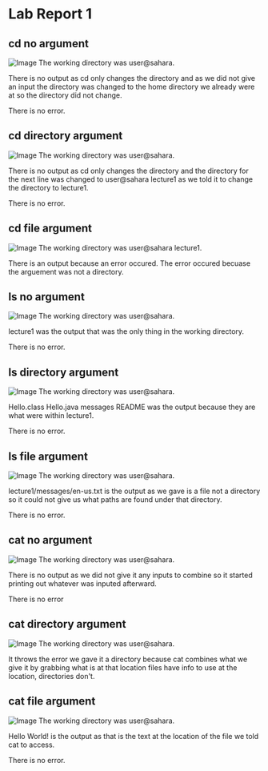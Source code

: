 # Lab Report 1
## cd no argument
![Image](https://github.com/efang5/cse15l-lab-reports/blob/main/Screenshot%202024-01-24%20at%209.17.09%20AM.png?raw=true)
The working directory was user@sahara.

There is no output as cd only changes the directory and as we did not give an input the directory was changed to the home directory we already were at so the directory did not change.

There is no error.
## cd directory argument
![Image](https://github.com/efang5/cse15l-lab-reports/blob/main/Screenshot%202024-01-10%20at%201.10.55%20PM.png?raw=true)
The working directory was user@sahara.

There is no output as cd only changes the directory and the directory for the next line was changed to user@sahara lecture1 as we told it to change the directory to lecture1.

There is no error.
## cd file argument
![Image](https://github.com/efang5/cse15l-lab-reports/blob/main/Screenshot%202024-01-10%20at%203.08.19%20PM.png?raw=true)
The working directory was user@sahara lecture1.

There is an output because an error occured. The error occured becuase the arguement was not a directory.

## ls no argument
![Image](https://github.com/efang5/cse15l-lab-reports/blob/main/Screenshot%202024-01-10%20at%201.29.51%20PM.png?raw=true)
The working directory was user@sahara.

lecture1 was the output that was the only thing in the working directory.

There is no error.
## ls directory argument
![Image](https://github.com/efang5/cse15l-lab-reports/blob/main/Screenshot%202024-01-10%20at%201.30.01%20PM.png?raw=true)
The working directory was user@sahara.

Hello.class  Hello.java  messages  README was the output because they are what were within lecture1.

There is no error.
## ls file argument
![Image](https://github.com/efang5/cse15l-lab-reports/blob/main/Screenshot%202024-01-10%20at%201.32.34%20PM.png?raw=true)
The working directory was user@sahara.

lecture1/messages/en-us.txt is the output as we gave is a file not a directory so it could not give us what paths are found under that directory.

There is no error.
## cat no argument
![Image](https://github.com/efang5/cse15l-lab-reports/blob/main/Screenshot%202024-01-24%20at%209.20.26%20AM.png?raw=true)
The working directory was user@sahara.

There is no output as we did not give it any inputs to combine so it started printing out whatever was inputed afterward.

There is no error

## cat directory argument
![Image](https://github.com/efang5/cse15l-lab-reports/blob/main/Screenshot%202024-01-10%20at%201.35.35%20PM.png?raw=true)
The working directory was user@sahara.

It throws the error we gave it a directory because cat combines what we give it by grabbing what is at that location files have info to use at the location, directories don't.

## cat file argument
![Image](https://github.com/efang5/cse15l-lab-reports/blob/main/Screenshot%202024-01-10%20at%201.35.22%20PM.png?raw=true)
The working directory was user@sahara.

Hello World! is the output as that is the text at the location of the file we told cat to access.

There is no error.
